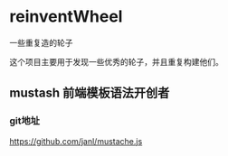 # reinventWheel
一些重复造的轮子

这个项目主要用于发现一些优秀的轮子，并且重复构建他们。

## mustash 前端模板语法开创者

### git地址

https://github.com/janl/mustache.js
